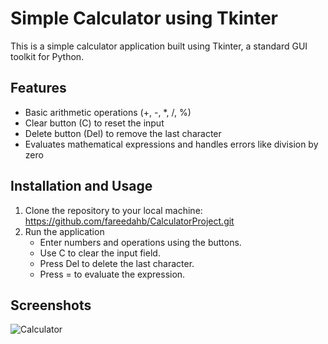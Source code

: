 # Simple Calculator using Tkinter
This is a simple calculator application built using Tkinter, a standard GUI toolkit for Python.

## Features
- Basic arithmetic operations (+, -, *, /, %)
- Clear button (C) to reset the input
- Delete button (Del) to remove the last character
- Evaluates mathematical expressions and handles errors like division by zero

## Installation and Usage
1. Clone the repository to your local machine: https://github.com/fareedahb/CalculatorProject.git
2. Run the application
   - Enter numbers and operations using the buttons.
   - Use C to clear the input field.
   - Press Del to delete the last character.
   - Press = to evaluate the expression.
  
## Screenshots
![Calculator](https://github.com/fareedahB/CalculatorProject/assets/123029866/e8a06d19-ea6d-42f7-8280-b4445346d826)

